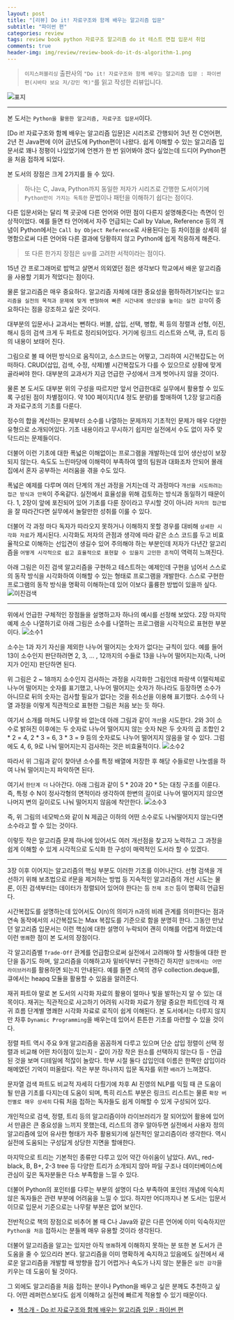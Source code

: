 ```yaml
---  
layout: post  
title: "[리뷰] Do it! 자료구조와 함께 배우는 알고리즘 입문"  
subtitle: "파이썬 편"  
categories: review  
tags: review book python 자료구조 알고리즘 do it 테스트 면접 입문서 취업
comments: true  
header-img: img/review/review-book-do-it-ds-algorithm-1.png
---  
```

  
> `이지스퍼블리싱` 출판사의 `"Do it! 자료구조와 함께 배우는 알고리즘 입문 : 파이썬 편(시바타 보요 저/강민 역)"`를 읽고 작성한 리뷰입니다.  

![표지](https://theorydb.github.io/assets/img/review/review-book-do-it-ds-algorithm-1.png)  

---

본 도서는 `Python을 활용한 알고리즘, 자료구조 입문서`이다.

[Do it! 자료구조와 함께 배우는 알고리즘 입문]은 시리즈로 간행되어 3년 전 C언어편, 2년 전 Java편에 이어 금년도에 Python편이 나왔다. 쉽게 이해할 수 있는 알고리즘 입문서로 꽤나 정평이 나있었기에 언젠가 한 번 읽어봐야 겠다 싶었는데 드디어 Python편을 처음 접하게 되었다.

본 도서의 장점은 크게 2가지를 들 수 있다. 

> 하나는 C, Java, Python까지 동일한 저자가 시리즈로 간행한 도서이기에 `Python만이 가지는 독특한` 문법이나 패턴을 이해하기 쉽다는 점이다. 

다른 입문서와는 달리 책 곳곳에 다른 언어와 어떤 점이 다른지 설명해준다는 측면이 인상적이었다. 예를 들면 타 언어에서 자주 언급되는 Call by Value, Reference 등의 개념이 Python에서는 `Call by Object Reference`로 사용된다는 등 차이점을 상세히 설명함으로써 다른 언어와 다른 결과에 당황하지 않고 Python에 쉽게 적응하게 해준다.

> 또 다른 한가지 장점은 `실무`를 고려한 서적이라는 점이다. 

15년 간 프로그래머로 밥먹고 살면서 의외였던 점은 생각보다 학교에서 배운 알고리즘을 사용할 기회가 적었다는 점이다. 

물론 알고리즘은 매우 중요하다. 알고리즘 자체에 대한 중요성을 폄하하려기보다는 `알고리즘을 실전의 목적과 문제에 맞게 변형하여 빠른 시간내에 생산성을 높이는 실전 감각`이 중요하다는 점을 강조하고 싶은 것이다. 

대부분의 입문서나 교과서는 뻔하다. 버블, 삽입, 선택, 병합, 퀵 등의 정렬과 선형, 이진, 해시 등의 검색 크게 두 파트로 정리되어있다. 거기에 링크드 리스트와 스택, 큐, 트리 등의 내용이 보태어 진다. 

그림으로 볼 때 어떤 방식으로 움직이고, 소스코드는 어떻고, 그리하여 시간복잡도는 어떠하다. CRUD(삽입, 검색, 수정, 삭제)별 시간복잡도가 다를 수 있으므로 상황에 맞게 골라써야 한다. 대부분의 교과서가 지금 언급한 구성에서 크게 벗어나지 않을 것이다.

물론 본 도서도 대부분 위의 구성을 따르지만 앞서 언급한대로 실무에서 활용할 수 있도록 구성된 점이 차별점이다. 약 100 페이지(1/4 정도 분량)를 할애하여 1,2장 알고리즘과 자료구조의 기초를 다룬다. 

정수의 합을 계산하는 문제부터 소수를 나열하는 문제까지 기초적인 문제가 매우 다양한 유형으로 소개되어있다. 기초 내용이라고 무시하기 쉽지만 실전에서 수도 없이 자주 맞닥드리는 문제들이다. 

더불어 이런 기초에 대한 폭넓은 이해없이는 프로그램을 개발하는데 있어 생산성이 보장되지 않는다. 속도도 느린마당에 이해력이 부족하여 옆의 팀원과 대화조차 안되어 몰래 집에서 혼자 공부하는 서러움을 겪을 수도 있다.

폭넓은 예제를 다루며 여러 단계의 개선 과정을 거치는데 각 과정마다 `개선을 시도하려는 접근 방식과 안목`이 주옥같다. 실전에서 효율성을 위해 검토하는 방식과 동일하기 때문이다. 1, 2장이 앞에 포진되어 있어 기초를 다룬 장이라고 무시할 것이 아니라 `저자의 접근법`을 잘 따라간다면 실무에서 놀랄만한 성취를 이룰 수 있다.

더불어 각 과정 마다 독자가 따라오지 못하거나 이해하지 못할 경우를 대비해 `상세한 시각화 자료`가 제시된다. 시각화도 저자의 관점과 생각에 따라 같은 소스 코드를 두고 비효율적으로 이해하는 선입견이 생길수 있어 주의해야 하는 부분인데 저자가 다년간 알고리즘을 `어떻게 시각적으로 쉽고 효율적으로 표현할 수 있을지 고민한 흔적`이 역력히 느껴진다.

아래 그림은 이진 검색 알고리즘을 구현하고 테스트하는 예제인데 구현을 넘어서 스스로의 동작 방식을 시각화하여 이해할 수 있는 형태로 프로그램을 개발한다. 스스로 구현한 프로그램의 동작 방식을 명확히 이해하는데 있어 이보다 훌륭한 방법이 있을까 싶다.
![이진검색](https://theorydb.github.io/assets/img/review/review-book-do-it-ds-algorithm-2.png)  

---

위에서 언급한 구체적인 장점들을 설명하고자 하나의 예시를 선정해 보았다. 2장 마지막 예제 소수 나열하기로 아래 그림은 소수를 나열하는 프로그램을 시각적으로 표현한 부분이다. 
![소수1](https://theorydb.github.io/assets/img/review/review-book-do-it-ds-algorithm-3.png)  

소수는 1과 자기 자신을 제외한 나누어 떨어지는 숫자가 없다는 규칙이 있다. 예를 들어 13이 소수인지 판단하려면 2, 3, ... , 12까지의 수들로 13을 나누어 떨어지는지(즉, 나머지가 0인지) 판단하면 된다.

위 그림은 2 ~ 18까지 소수인지 검사하는 과정을 시각화한 그림인데 파랑색 이탤릭체로 나누어 떨어지는 숫자를 표기했고, 나누어 떨어지는 숫자가 하나라도 등장하면 소수가 아니므로 뒤의 숫자는 검사할 필요가 없다는 것을 취소선을 이용해 표기했다. 소수의 나열 과정을 이렇게 직관적으로 표현한 그림은 처음 보는 듯 하다.

여기서 소개를 마쳐도 나무랄 바 없는데 아래 그림과 같이 `개선`을 시도한다. 2와 3이 소수로 밝혀진 이후에는 두 숫자로 나누어 떨어지지 않는 숫자 N은 두 숫자의 곱 조합인 2 * 2 = 4, 2 * 3 = 6, 3 * 3 = 9 등의 숫자로도 나누어 떨어지지 않음을 알 수 있다. 그럼에도 4, 6, 9로 나눠 떨어지는지 검사하는 것은 비효율적이다. 
![소수2](https://theorydb.github.io/assets/img/review/review-book-do-it-ds-algorithm-4.png)  

따라서 위 그림과 같이 찾아낸 소수를 특정 배열에 저장한 후 해당 수들로만 나눗셈을 하여 나눠 떨어지는지 파악하면 된다.

여기서 `한단계 더` 나아간다. 아래 그림과 같이 5 * 20과 20 * 5는 대칭 구조를 이룬다. 즉, 특정 수 N이 정사각형의 면적이라 생각하여 한변의 길이로 나누어 떨어지지 않으면 나머지 변의 길이로도 나눠 떨어지지 않음에 착안한다.
![소수3](https://theorydb.github.io/assets/img/review/review-book-do-it-ds-algorithm-5.png)  

즉, 위 그림의 네모박스와 같이 N 제곱근 이하의 어떤 소수로도 나눠떨어지지 않는다면 소수라고 할 수 있는 것이다. 

이렇듯 작은 알고리즘 문제 하나에 있어서도 여러 개선점을 찾고자 노력하고 그 과정을 쉽게 이해할 수 있게 시각적으로 도식화 한 구성이 매력적인 도서라 할 수 있겠다.

---

3장 이후 이어지는 알고리즘의 핵심 부분도 이러한 기조를 이어나간다. 선형 검색을 개선하기 위해 보초법으로 if문을 제거하는 방법 등 지속적인 알고리즘의 개선 시도는 물론, 이진 검색부터는 데이터가 정렬되어 있어야 한다는 등 `전제 조건` 등이 명확히 언급된다.

시간복잡도를 설명하는데 있어서도 O(n)의 의미가 n과의 비례 관계를 의미한다는 점과 연속 동작에서의 시간복잡도는 Max 복잡도를 기준으로 함을 분명히 한다. 그동안 만났던 알고리즘 입문서는 이런 핵심에 대한 설명이 누락되어 괜히 이해를 어렵게 하였는데 이런 `명쾌`한 점이 본 도서의 장점이다.

각 알고리즘별 `Trade-Off` 관계를 언급함으로써 실전에서 고려해야 할 사항들에 대한 판단을 돕기도 하며, 알고리즘을 이해하고자 밑바닥부터 구현하긴 하지만 `실전에서는 어떤 라이브러리`를 활용하면 되는지 안내된다. 예를 들면 스택의 경우 collection.deque를, 큐에서는 heapq 모듈을 활용할 수 있음을 알려준다.

재귀 파트야 말로 본 도서의 시각화 자료의 활용이 얼마나 빛을 발하는지 알 수 있는 대목이다. 재귀는 직관적으로 사고하기 어려워 시각화 자료가 정말 중요한 파트인데 각 재귀 흐름 단계별 명쾌한 시각화 자료로 로직이 쉽게 이해된다. 본 도서에서는 다루지 않지만 차후 `Dynamic Programming`을 배우는데 있어서 튼튼한 기초를 마련할 수 있을 것이다.

정렬 파트 역시 주요 9개 알고리즘을 꼼꼼하게 다루고 있으며 단순 삽입 정렬이 선택 정렬과 비교해 어떤 차이점이 있는지 - 값이 가장 작은 원소를 선택하지 않는다 등 - 언급된 것을 보며 디테일에 적잖이 놀랐다. 학부 시절 둘다 삽입인데 이름은 한쪽만 삽입이라 해메였던 기억이 떠올랐다. 작은 부분 하나까지 입문 독자를 위한 `배려`가 느껴졌다.

문자열 검색 파트도 비교적 자세히 다뤘기에 차후 AI 진영의 NLP를 익힐 때 큰 도움이 될 만큼 기초를 다지는데 도움이 되며, 특히 리스트 부분은 링크드 리스트는 물론 `확장 버전별로 매우 상세히` 다뤄 처음 접하는 독자들도 쉽게 이해할 수 있게 구성되어 있다. 

개인적으로 검색, 정렬, 트리 등의 알고리즘이야 라이브러리가 잘 되어있어 활용에 있어서 만큼은 큰 중요성을 느끼지 못했는데, 리스트의 경우 알아두면 실전에서 사용자 정의 알고리즘에 있어 유사한 형태가 자주 활용되기에 실전적인 알고리즘이라 생각한다. 역시 실전에 도움되는 구성답게 상당한 지면을 할애한다.

마지막으로 트리는 기본적인 종류만 다루고 있어 약간 아쉬움이 남았다. AVL, red-black, B, B+, 2-3 tree 등 다양한 트리가 소개되지 않아 파일 구조나 데이터베이스에 관심이 깊은 독자분들은 다소 부족함을 느낄 수 있다. 

더불어 Python의 포인터를 다루는 부분의 설명이 다소 부족하여 포인터 개념에 익숙치 않은 독자들은 관련 부분에 어려움을 느낄 수 있다. 하지만 어디까지나 본 도서는 입문서이므로 입문서 기준으로는 나무랄 부분은 없어 보인다.

전반적으로 책의 장점으로 비추어 볼 때 C나 Java와 같은 다른 언어에 이미 익숙하지만 `Python을 처음` 접하시는 분들께 매우 유용할 것이라 생각된다.

더불어 알고리즘을 알고는 있지만 아직 `명쾌`하게 이해하지 못하는 분 또한 본 도서가 큰 도움을 줄 수 있으리라 본다. 알고리즘을 이미 명확하게 숙지하고 있음에도 실전에서 새로운 알고리즘을 개발할 때 방향을 잡기 어렵거나 속도가 나지 않는 분들은 `실전 감각`을 키우는 데 도움이 될 것이다.

그 외에도 알고리즘을 처음 접하는 분이나 Python을 배우고 싶은 분께도 추천하고 싶다. 어떤 레퍼런스보다도 쉽게 이해하고 실전에 빠르게 적용할 수 있기 때문이다.


* [책소개 - Do it! 자료구조와 함께 배우는 알고리즘 입문 : 파이썬 편](http://www.yes24.com/Product/Goods/91219874?OzSrank=1)


